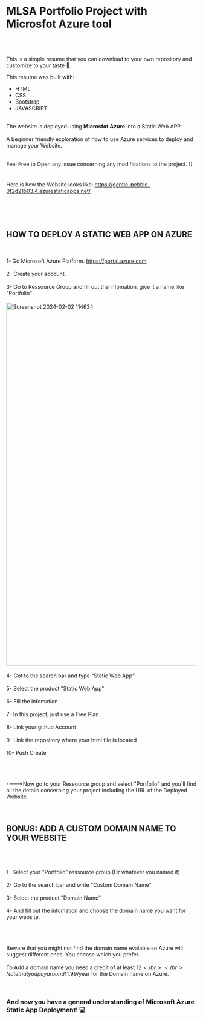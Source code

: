 <h1> <b>MLSA Portfolio Project with Microsfot Azure tool </b></h1>
</br>
</br>

This is a simple resume that you can download to your own repository and customize to your taste 🧋.

This resume was built with:
</br>
<ul>
  <li>HTML</li>
  <li>CSS</li>
  <li>Bootstrap</li>
  <li>JAVASCRIPT</li>
</ul>

</br>
The website is deployed using <b>Microsfot Azure</b> into a Static Web APP.</br></br>
A beginner friendly exploration of how to use Azure services to deploy and manage your Website.</br></br>

Feel Free to Open any issue concerning any modifications to the project. 🔃</br></br>

Here is how the Website looks like: https://gentle-pebble-0f2d21503.4.azurestaticapps.net/</br></br>

</br></br>

<h2>HOW TO DEPLOY A STATIC WEB APP ON AZURE</h2>
</br>



1- Go Microsoft Azure Platform.    https://portal.azure.com   </br></br>
2- Create your account.</br></br>
3- Go to Ressource Group and fill out the infomation, give it a name like "Portfolio"</br></br>
<img width="960" alt="Screenshot 2024-02-02 114634" src="https://github.com/SarahSidAhmed/Project-team/assets/109920075/b9c99718-033f-4f87-8c6b-e9b93aac46ff"></br></br>
4- Got to the search bar and type "Static Web App" </br></br>
5- Select the product "Static Web App"</br></br>
6- Fill the infomation</br></br>
7- In this project, just use a Free Plan</br></br>
8- Link your github Account</br></br>
9- Link the repository where your html file is located</br></br>
10- Push Create</br></br></br></br>

---->Now go to your Ressource group and select "Portfolio" and you'll find all the details concerning your project including the URL of the Deployed Website.</br></br></br>



<h2><b>BONUS: ADD A CUSTOM DOMAIN NAME TO YOUR WEBSITE</b></h2></br></br>

</br>
1- Select your "Portfolio" ressource group (Or whatever you named it)</br></br>
2- Go to the search bar and write "Custom Domain Name"</br></br>
3- Select the product "Domain Name"</br></br>
4- And fill out the infomation and choose the domain name you want for your website.</br></br></br></br>

Beware that you might not find the domain name evalable so Azure will suggest different ones. You choose which you prefer.</br></br>
To Add a domain name you need a credit of at least 12$</br></br>
Note that you pay around 11.99$/year for the Domain name on Azure.</br></br></br>


<h3><b>And now you have a general understanding of Microsoft Azure Static App Deployment! 💻</b></h3>


